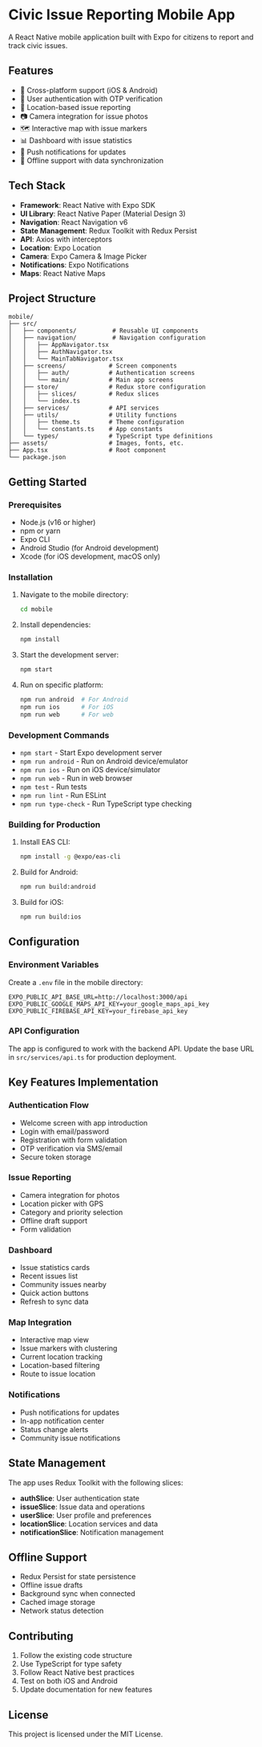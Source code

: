 # Civic Issue Reporting Mobile App

A React Native mobile application built with Expo for citizens to report and track civic issues.

## Features

- 📱 Cross-platform support (iOS & Android)
- 🔐 User authentication with OTP verification
- 📍 Location-based issue reporting
- 📷 Camera integration for issue photos
- 🗺️ Interactive map with issue markers
- 📊 Dashboard with issue statistics
- 🔔 Push notifications for updates
- 📱 Offline support with data synchronization

## Tech Stack

- **Framework**: React Native with Expo SDK
- **UI Library**: React Native Paper (Material Design 3)
- **Navigation**: React Navigation v6
- **State Management**: Redux Toolkit with Redux Persist
- **API**: Axios with interceptors
- **Location**: Expo Location
- **Camera**: Expo Camera & Image Picker
- **Notifications**: Expo Notifications
- **Maps**: React Native Maps

## Project Structure

```
mobile/
├── src/
│   ├── components/          # Reusable UI components
│   ├── navigation/          # Navigation configuration
│   │   ├── AppNavigator.tsx
│   │   ├── AuthNavigator.tsx
│   │   └── MainTabNavigator.tsx
│   ├── screens/            # Screen components
│   │   ├── auth/           # Authentication screens
│   │   └── main/           # Main app screens
│   ├── store/              # Redux store configuration
│   │   ├── slices/         # Redux slices
│   │   └── index.ts
│   ├── services/           # API services
│   ├── utils/              # Utility functions
│   │   ├── theme.ts        # Theme configuration
│   │   └── constants.ts    # App constants
│   └── types/              # TypeScript type definitions
├── assets/                 # Images, fonts, etc.
├── App.tsx                 # Root component
└── package.json
```

## Getting Started

### Prerequisites

- Node.js (v16 or higher)
- npm or yarn
- Expo CLI
- Android Studio (for Android development)
- Xcode (for iOS development, macOS only)

### Installation

1. Navigate to the mobile directory:
   ```bash
   cd mobile
   ```

2. Install dependencies:
   ```bash
   npm install
   ```

3. Start the development server:
   ```bash
   npm start
   ```

4. Run on specific platform:
   ```bash
   npm run android  # For Android
   npm run ios      # For iOS
   npm run web      # For web
   ```

### Development Commands

- `npm start` - Start Expo development server
- `npm run android` - Run on Android device/emulator
- `npm run ios` - Run on iOS device/simulator
- `npm run web` - Run in web browser
- `npm test` - Run tests
- `npm run lint` - Run ESLint
- `npm run type-check` - Run TypeScript type checking

### Building for Production

1. Install EAS CLI:
   ```bash
   npm install -g @expo/eas-cli
   ```

2. Build for Android:
   ```bash
   npm run build:android
   ```

3. Build for iOS:
   ```bash
   npm run build:ios
   ```

## Configuration

### Environment Variables

Create a `.env` file in the mobile directory:

```env
EXPO_PUBLIC_API_BASE_URL=http://localhost:3000/api
EXPO_PUBLIC_GOOGLE_MAPS_API_KEY=your_google_maps_api_key
EXPO_PUBLIC_FIREBASE_API_KEY=your_firebase_api_key
```

### API Configuration

The app is configured to work with the backend API. Update the base URL in `src/services/api.ts` for production deployment.

## Key Features Implementation

### Authentication Flow
- Welcome screen with app introduction
- Login with email/password
- Registration with form validation
- OTP verification via SMS/email
- Secure token storage

### Issue Reporting
- Camera integration for photos
- Location picker with GPS
- Category and priority selection
- Offline draft support
- Form validation

### Dashboard
- Issue statistics cards
- Recent issues list
- Community issues nearby
- Quick action buttons
- Refresh to sync data

### Map Integration
- Interactive map view
- Issue markers with clustering
- Current location tracking
- Location-based filtering
- Route to issue location

### Notifications
- Push notifications for updates
- In-app notification center
- Status change alerts
- Community issue notifications

## State Management

The app uses Redux Toolkit with the following slices:

- **authSlice**: User authentication state
- **issueSlice**: Issue data and operations
- **userSlice**: User profile and preferences
- **locationSlice**: Location services and data
- **notificationSlice**: Notification management

## Offline Support

- Redux Persist for state persistence
- Offline issue drafts
- Background sync when connected
- Cached image storage
- Network status detection

## Contributing

1. Follow the existing code structure
2. Use TypeScript for type safety
3. Follow React Native best practices
4. Test on both iOS and Android
5. Update documentation for new features

## License

This project is licensed under the MIT License.
